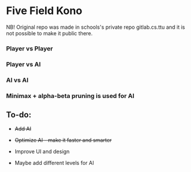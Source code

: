 
# Five Field Kono

NB! Original repo was made in schools's private repo gitlab.cs.ttu and it is not possible to make it public there. 

### Player vs Player

### Player vs AI

### AI vs AI

### Minimax + alpha-beta pruning is used for AI

  

## To-do:

- ~~Add AI~~

- ~~Optimize AI - make it faster and smarter~~

- Improve UI and design

- Maybe add different levels for AI